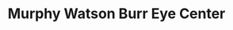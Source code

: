 ---
title: "Murphy Watson Burr Eye Center"
url: /cameron/murphy-watson-burr-eye-center/
shop: Optiker
---